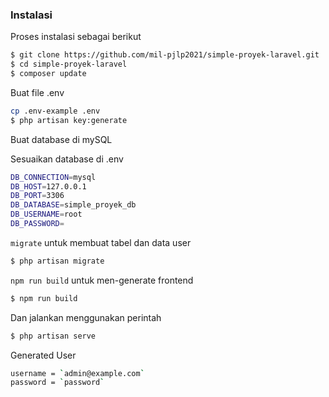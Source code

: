 ### Instalasi

Proses instalasi sebagai berikut

```sh
$ git clone https://github.com/mil-pjlp2021/simple-proyek-laravel.git
$ cd simple-proyek-laravel
$ composer update
```

Buat file .env

```sh
cp .env-example .env
$ php artisan key:generate
```

Buat database di mySQL

Sesuaikan database di .env

```sh
DB_CONNECTION=mysql
DB_HOST=127.0.0.1
DB_PORT=3306
DB_DATABASE=simple_proyek_db
DB_USERNAME=root
DB_PASSWORD=
```



`migrate` untuk membuat tabel dan data user
```sh
$ php artisan migrate
```
`npm run build` untuk men-generate frontend
```sh
$ npm run build
```

Dan jalankan menggunakan perintah

```sh
$ php artisan serve
```

Generated User
```sh
username = `admin@example.com`
password = `password`

```
